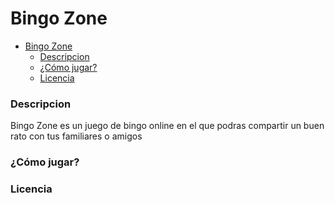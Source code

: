 # Bingo Zone
- [Bingo Zone](#bingo-zone)
    - [Descripcion](#descripcion)
    - [¿Cómo jugar?](#cómo-jugar)
    - [Licencia](#licencia)
### Descripcion
Bingo Zone es un juego de bingo online en el que podras compartir un buen rato con tus familiares o amigos
### ¿Cómo jugar?
### Licencia
